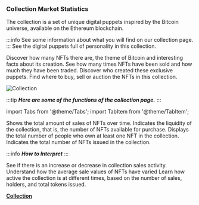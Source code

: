 ### Collection Market Statistics

The collection is a set of unique digital puppets inspired by the Bitcoin universe, available on the Ethereum blockchain.

:::info See some information about what you will find on our collection page.
:::
<Tabs>
  <TabItem value="NFT Gallery" label="NFT Gallery" default>
     See the digital puppets full of personality in this collection.
    </TabItem>

  <TabItem value="Collection Details" label="Collection Details" default>
     Discover how many NFTs there are, the theme of Bitcoin and interesting facts about its creation.
    </TabItem>

  <TabItem value="Market Statistics" label="Market Statistics" default>
      See how many times NFTs have been sold and how much they have been traded.
    </TabItem>

  <TabItem value="Collection Creator" label="Collection Creator" default>
     Discover who created these exclusive puppets.
    </TabItem>

  <TabItem value="Links to Buy" label="Links to Buy" default>
    Find where to buy, sell or auction the NFTs in this collection.
    </TabItem>
  </Tabs> 



![Collection](collection.gif)

:::tip ***Here are some of the functions of the collection page.***
:::
 
import Tabs from '@theme/Tabs';
import TabItem from '@theme/TabItem';

<Tabs>
  <TabItem value="Sales Volume" label="Sales Volume" default>
     Shows the total amount of sales of NFTs over time.
    </TabItem>

  <TabItem value="Market Depth" label="Market Depth" default>
     Indicates the liquidity of the collection, that is, the number of NFTs available for purchase.
  </TabItem>

  <TabItem value="Number of Holders" label="Number of Holders" default>
     Displays the total number of people who own at least one NFT in the collection.
  </TabItem>

  <TabItem value="Tokes Issued" label="Tokes Issued" default>
     Indicates the total number of NFTs issued in the collection.
  </TabItem>
</Tabs> 


:::info ***How to Interpret***
:::


<Tabs>
  <TabItem value="Market Trends" label="Market Trends" default>
     See if there is an increase or decrease in collection sales activity.
    </TabItem>

  <TabItem value="Price History" label="Price History" default>
      Understand how the average sale values of NFTs have varied
    </TabItem>

  <TabItem value="Collection Activity" label="Collection Activity" default>
      Learn how active the collection is at different times, based on the number of sales, holders, and total tokens issued.
    </TabItem>
</Tabs> 


[**Collection**](/docs/Collection/Market/Collection.md)